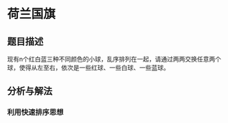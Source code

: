 # 荷兰国旗

## 题目描述

现有n个红白蓝三种不同颜色的小球，乱序排列在一起，请通过两两交换任意两个球，使得从左至右，依次是一些红球、一些白球、一些蓝球。 

## 分析与解法

### 利用快速排序思想

